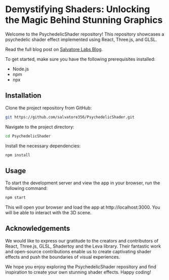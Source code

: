 # Demystifying Shaders: Unlocking the Magic Behind Stunning Graphics

Welcome to the PsychedelicShader repository! This repository showcases a psychedelic shader effect implemented using React, Three.js, and GLSL. 

Read the full blog post on [Salvatore Labs Blog](https://blog.salvatorelabs.com/demystifying-shaders-unlocking-the-magic-behind-stunning-graphics).


To get started, make sure you have the following prerequisites installed:
- Node.js
- npm
- npx

## Installation

Clone the project repository from GitHub:

```bash
git https://github.com/salvatore356/PsychedelicShader.git
```
Navigate to the project directory:

```bash
cd PsychedelicShader
```
Install the necessary dependencies:

```bash
npm install
```
## Usage
To start the development server and view the app in your browser, run the following command:

```bash
npm start
```
This will open your browser and load the app at http://localhost:3000. You will be able to interact with the 3D scene.

## Acknowledgements

We would like to express our gratitude to the creators and contributors of React, Three.js, GLSL, Shadertoy and the Leva library. Their fantastic work and open-source contributions enable us to create captivating shader effects and push the boundaries of visual experiences.

We hope you enjoy exploring the PsychedelicShader repository and find inspiration to create your own stunning shader effects. Happy coding!